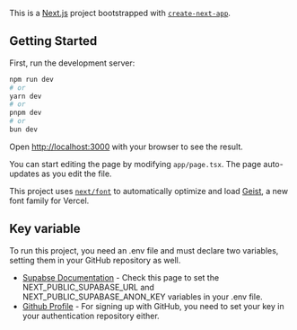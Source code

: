 This is a [Next.js](https://nextjs.org) project bootstrapped with [`create-next-app`](https://nextjs.org/docs/app/api-reference/cli/create-next-app).

## Getting Started

First, run the development server:

```bash
npm run dev
# or
yarn dev
# or
pnpm dev
# or
bun dev
```

Open [http://localhost:3000](http://localhost:3000) with your browser to see the result.

You can start editing the page by modifying `app/page.tsx`. The page auto-updates as you edit the file.

This project uses [`next/font`](https://nextjs.org/docs/app/building-your-application/optimizing/fonts) to automatically optimize and load [Geist](https://vercel.com/font), a new font family for Vercel.

## Key variable

To run this project, you need an .env file and must declare two variables, setting them in your GitHub repository as well.

- [Supabse Documentation](https://supabase.com) - Check this page to set the NEXT_PUBLIC_SUPABASE_URL and NEXT_PUBLIC_SUPABASE_ANON_KEY variables in your .env file.
- [Github Profile](https://github.com/) - For signing up with GitHub, you need to set your key in your authentication repository either.


